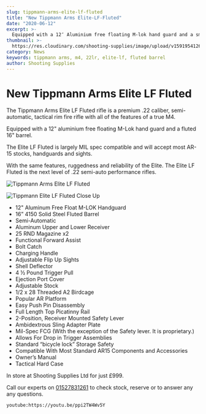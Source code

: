 ```yaml
---
slug: tippmann-arms-elite-lf-fluted
title: "New Tippmann Arms Elite-LF-Fluted"
date: "2020-06-12"
excerpt: >-
  Equipped with a 12″ Aluminium free floating M-lok hand guard and a smooth profile 16″ fluted barrel.
thumbnail: >-
  https://res.cloudinary.com/shooting-supplies/image/upload/v1591954126/Blog/Tippmann-Arms-Elite-LF-Fluted-Facebook_tmr4xl.jpg
category: News
keywords: tippmann arms, m4, 22lr, elite-lf, fluted barrel
author: Shooting Supplies
---
```


# New Tippmann Arms Elite LF Fluted

The Tippmann Arms Elite LF Fluted rifle is a premium .22 caliber, semi-automatic, tactical rim fire rifle with all of the features of a true M4.

Equipped with a 12" aluminium free floating M-Lok hand guard and a fluted 16" barrel.

The Elite LF Fluted is largely MIL spec compatible and will accept most AR-15 stocks, handguards and sights.

With the same features, ruggedness and reliability of the Elite. The Elite LF Fluted is the next level of .22 semi-auto performance rifles.

![Tippmann Arms Elite LF Fluted](https://res.cloudinary.com/shooting-supplies/image/upload/v1591889465/tippmann/Tippmann-Arms-Elite-LF-Fluted-1000x1000_eqzehw.jpg)

![Tippmann Elite LF Fluted Close Up](https://res.cloudinary.com/shooting-supplies/image/upload/v1591953090/tippmann/Tippmann-Arms-LF-Fluted-2-1000x1000_ndsata.jpg)

- 12" Aluminum Free Float M-LOK Handguard
-  16” 4150 Solid Steel Fluted Barrel
-  Semi-Automatic
-  Aluminum Upper and Lower Receiver
-  25 RND Magazine x2
-  Functional Forward Assist 
-  Bolt Catch
-  Charging Handle
-  Adjustable Flip Up Sights
-  Shell Deflector
-  4 ½ Pound Trigger Pull
-  Ejection Port Cover
-  Adjustable Stock
-  1/2 x 28 Threaded A2 Birdcage
-  Popular AR Platform
-  Easy Push Pin Disassembly
-  Full Length Top Picatinny Rail
-  2-Position, Receiver Mounted Safety Lever
-  Ambidextrous Sling Adapter Plate
-  Mil-Spec FCG (With the exception of the Safety lever. It is proprietary.)
-  Allows For Drop in Trigger Assemblies
-  Standard “bicycle lock” Storage Safety
-  Compatible With Most Standard AR15 Components and Accessories 
-  Owner’s Manual
-  Tactical Hard Case

In store at Shooting Supplies Ltd for just £999.

Call our experts on [01527831261](tel:01527831261) to check stock, reserve or to answer any any questions.

`youtube:https://youtu.be/ppi2TW4Wv5Y`

